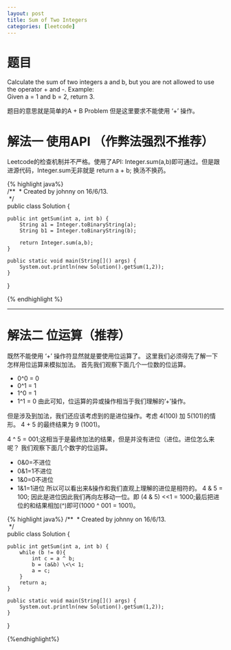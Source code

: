 ```yaml
---
layout: post
title: Sum of Two Integers
categories: [leetcode]
---
```


# 题目
Calculate the sum of two integers a and b, but you are not allowed to use the operator + and -.
Example:  
Given a = 1 and b = 2, return 3.

题目的意思就是简单的A + B Problem 但是这里要求不能使用 ‘+’ 操作。

# 解法一 使用API （作弊法强烈不推荐）
Leetcode的检查机制并不严格。使用了API: Integer.sum(a,b)即可通过。但是跟进源代码，Integer.sum无非就是 return a + b; 换汤不换药。

{% highlight java%}  
/**  
 * Created by johnny on 16/6/13.  
 */  
public class Solution {  
  
    public int getSum(int a, int b) {  
        String a1 = Integer.toBinaryString(a);  
        String b1 = Integer.toBinaryString(b);  
  
        return Integer.sum(a,b);  
    }  
  
    public static void main(String[]() args) {  
        System.out.println(new Solution().getSum(1,2));  
    }  
}  

{% endhighlight %}


---- 

# 解法二 位运算（推荐）
既然不能使用 ‘+’ 操作符显然就是要使用位运算了。
这里我们必须得先了解一下怎样用位运算来模拟加法。
首先我们观察下面几个一位数的位运算。
* 0^0 = 0
* 0^1 = 1
* 1^0 = 1
* 1^1 = 0
由此可知，位运算的异或操作相当于我们理解的’+’操作。

但是涉及到加法，我们还应该考虑到的是进位操作。考虑 4(100) 加 5(101)的情形。 4 + 5 的最终结果为 9 (1001)。

4 ^ 5 = 001;这相当于是最终加法的结果，但是并没有进位（进位。进位怎么来呢？
我们观察下面几个数字的位运算。
* 0&0=不进位
* 0&1=1不进位
* 1&0=0不进位
* 1&1=1进位
所以可以看出来&操作和我们直观上理解的进位是相符的。
4 & 5 = 100;
因此是进位因此我们再向左移动一位。即 (4 & 5) \<\<1 = 1000;最后把进位的和结果相加(^)即可(1000 ^ 001 = 1001)。

{% highlight java%}
/**  
 * Created by johnny on 16/6/13.  
 */  
public class Solution {  
  
    public int getSum(int a, int b) {  
        while (b != 0){  
            int c = a ^ b;  
            b = (a&b) \<\< 1;  
            a = c;  
        }  
        return a;  
    }  
  
    public static void main(String[]() args) {  
        System.out.println(new Solution().getSum(1,2));  
    }  
}  


{%endhighlight%}

